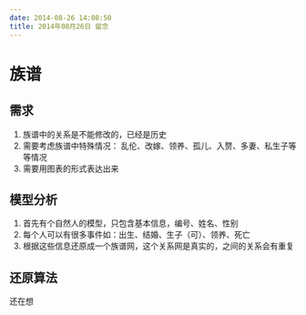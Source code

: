 ```yaml
---
date: 2014-08-26 14:08:50
title: 2014年08月26日 留念
---
```



# 族谱
## 需求 
1. 族谱中的关系是不能修改的，已经是历史
2. 需要考虑族谱中特殊情况： 乱伦、改嫁、领养、孤儿、入赘、多妻、私生子等等情况
3. 需要用图表的形式表达出来

##  模型分析
1. 首先有个自然人的模型，只包含基本信息，编号、姓名、性别
2. 每个人可以有很多事件如：出生、结婚、生子（可）、领养、死亡
3. 根据这些信息还原成一个族谱网，这个关系网是真实的，之间的关系会有重复

## 还原算法
还在想
